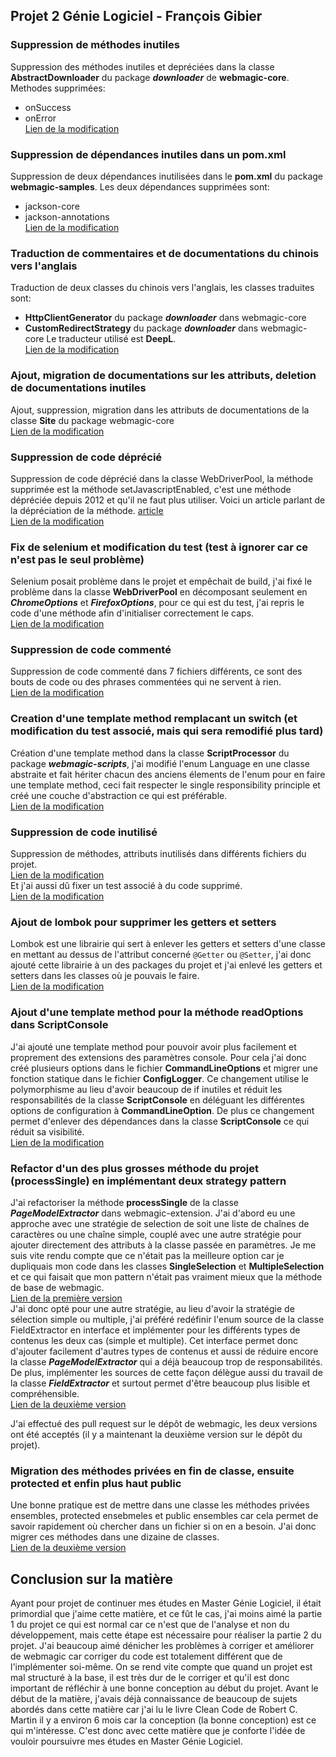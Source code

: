## Projet 2 Génie Logiciel - François Gibier

### Suppression de méthodes inutiles

Suppression des méthodes inutiles et depréciées dans la classe **AbstractDownloader** du package ***downloader*** de **webmagic-core**.
Methodes supprimées:
- onSuccess
- onError
<br/>[Lien de la modification](https://github.com/FrancoisGib/gl-projet2/commit/899ffc95e36ec7a69a8ca89b9b61209770b6d0d2)

### Suppression de dépendances inutiles dans un pom.xml

Suppression de deux dépendances inutilisées dans le **pom.xml** du package **webmagic-samples**.
Les deux dépendances supprimées sont:
- jackson-core
- jackson-annotations
<br/>[Lien de la modification](https://github.com/FrancoisGib/gl-projet2/commit/c73049b061e6f7e687218432d6c0b95ecb3ca2b3)

### Traduction de commentaires et de documentations du chinois vers l'anglais

Traduction de deux classes du chinois vers l'anglais, les classes traduites sont:
- **HttpClientGenerator** du package ***downloader*** dans webmagic-core
- **CustomRedirectStrategy** du package ***downloader*** dans webmagic-core
Le traducteur utilisé est **DeepL**.
<br/>[Lien de la modification](https://github.com/FrancoisGib/gl-projet2/commit/33fb81930e688055d2966d616d961fcb65052361)

### Ajout, migration de documentations sur les attributs, deletion de documentations inutiles

Ajout, suppression, migration dans les attributs de documentations de la classe **Site** du package webmagic-core
<br/>[Lien de la modification](https://github.com/FrancoisGib/gl-projet2/commit/468d1b3896ec6923dc56ec107474baded1a2a292)

### Suppression de code déprécié

Suppression de code déprécié dans la classe WebDriverPool, la méthode supprimée est la méthode setJavascriptEnabled, c'est une méthode dépréciée depuis 2012 et qu'il ne faut plus utiliser. Voici un article parlant de la dépréciation de la méthode. [article](https://googlesamples.github.io/android-custom-lint-rules/checks/SetJavaScriptEnabled.md.html)
<br/>[Lien de la modification](https://github.com/FrancoisGib/gl-projet2/commit/796065b722389c3db04bbf11701f9a1316d11223)

### Fix de selenium et modification du test (test à ignorer car ce n'est pas le seul problème)

Selenium posait problème dans le projet et empêchait de build, j'ai fixé le problème dans la classe **WebDriverPool** en décomposant seulement en ***ChromeOptions*** et ***FirefoxOptions***, pour ce qui est du test, j'ai repris le code d'une méthode afin d'initialiser correctement le caps.
<br/>[Lien de la modification](https://github.com/FrancoisGib/gl-projet2/commit/e5880db88470b85ceca3a71a4e8d28255eba398c)

### Suppression de code commenté

Suppression de code commenté dans 7 fichiers différents, ce sont des bouts de code ou des phrases commentées qui ne servent à rien.
<br/>[Lien de la modification](https://github.com/FrancoisGib/gl-projet2/commit/8d05158fb63405425212c45795c469850bde3465)

### Creation d'une template method remplacant un switch (et modification du test associé, mais qui sera remodifié plus tard)

Création d'une template method dans la classe **ScriptProcessor** du package ***webmagic-scripts***, j'ai modifié l'enum Language en une classe abstraite et fait hériter chacun des anciens élements de l'enum pour en faire une template method, ceci fait respecter le single responsibility principle et créé une couche d'abstraction ce qui est préférable.
<br/>[Lien de la modification](https://github.com/FrancoisGib/gl-projet2/commit/702b68d58bb9d58817400ff5afa8b412f2c6c678)

### Suppression de code inutilisé

Suppression de méthodes, attributs inutilisés dans différents fichiers du projet.
<br/>[Lien de la modification](https://github.com/FrancoisGib/gl-projet2/commit/cfbea0ea421cee3ebdd140a04ba3d3fa026c00e9)
<br/>Et j'ai aussi dû fixer un test associé à du code supprimé.
<br/>[Lien de la modification](https://github.com/FrancoisGib/gl-projet2/commit/3916ef5631ae20bc238b61b2076e2bb76d4c9509)

### Ajout de lombok pour supprimer les getters et setters

Lombok est une librairie qui sert à enlever les getters et setters d'une classe en mettant au dessus de l'attribut concerné ```@Getter``` ou ```@Setter```, j'ai donc ajouté cette librairie à un des packages du projet et j'ai enlevé les getters et setters dans les classes où je pouvais le faire.
<br/>[Lien de la modification](https://github.com/FrancoisGib/gl-projet2/commit/53c808054103bb1eb83de0ec19d738cdd85a9411)

### Ajout d'une template method pour la méthode readOptions dans ScriptConsole

J'ai ajouté une template method pour pouvoir avoir plus facilement et proprement des extensions des paramètres console.
Pour cela j'ai donc créé plusieurs options dans le fichier **CommandLineOptions** et migrer une fonction statique dans le fichier **ConfigLogger**.
Ce changement utilise le polymorphisme au lieu d'avoir beaucoup de if inutiles et réduit les responsabilités de la classe **ScriptConsole** en déléguant les différentes options de configuration à **CommandLineOption**.
De plus ce changement permet d'enlever des dépendances dans la classe **ScriptConsole** ce qui réduit sa visibilité.
<br/>[Lien de la modification](https://github.com/FrancoisGib/gl-projet2/commit/5fed705c047bc6c7da6c726b3b5936064c4e4a96)

### Refactor d'un des plus grosses méthode du projet (processSingle) en implémentant deux strategy pattern

J'ai refactoriser la méthode **processSingle** de la classe ***PageModelExtractor*** dans webmagic-extension.
J'ai d'abord eu une approche avec une stratégie de selection de soit une liste de chaînes de caractères ou une chaîne simple, couplé avec une autre stratégie pour ajouter directement des attributs à la classe passée en paramètres.
Je me suis vite rendu compte que ce n'était pas la meilleure option car je dupliquais mon code dans les classes **SingleSelection** et **MultipleSelection** et ce qui faisait que mon pattern n'était pas vraiment mieux que la méthode de base de webmagic.
<br/>[Lien de la première version](https://github.com/FrancoisGib/gl-projet2/commit/1dd7d71d0f5d7e7e0fe1d8d84a05a1cd1b7ab96b)
<br/>J'ai donc opté pour une autre stratégie, au lieu d'avoir la stratégie de sélection simple ou multiple, j'ai préféré redéfinir l'enum source de la classe FieldExtractor en interface et implémenter pour les différents types de contenus les deux cas (simple et multiple).
Cet interface permet donc d'ajouter facilement d'autres types de contenus et aussi de réduire encore la classe ***PageModelExtractor*** qui a déjà beaucoup trop de responsabilités. De plus, implémenter les sources de cette façon délègue aussi du travail de la classe ***FieldExtractor*** et surtout permet d'être beaucoup plus lisible et compréhensible.
<br/>[Lien de la deuxième version](https://github.com/FrancoisGib/gl-projet2/commit/7405263554ba7c7e6eaad178f153a8c4fff38583)

J'ai effectué des pull request sur le dépôt de webmagic, les deux versions ont été acceptés (il y a maintenant la deuxième version sur le dépôt du projet).

### Migration des méthodes privées en fin de classe, ensuite protected et enfin plus haut public

Une bonne pratique est de mettre dans une classe les méthodes privées ensembles, protected ensebmeles et public ensembles car cela permet de savoir rapidement où chercher dans un fichier si on en a besoin. J'ai donc migrer ces méthodes dans une dizaine de classes.
<br/>[Lien de la deuxième version](https://github.com/FrancoisGib/gl-projet2/commit/8b62a24b7ed1b37892fbe288e3cffa38a0891fdb)

## Conclusion sur la matière

Ayant pour projet de continuer mes études en Master Génie Logiciel, il était primordial que j'aime cette matière, et ce fût le cas, j'ai moins aimé la partie 1 du projet ce qui est normal car ce n'est que de l'analyse et non du développement, mais cette étape est nécessaire pour réaliser la partie 2 du projet. J'ai beaucoup aimé dénicher les problèmes à corriger et améliorer de webmagic car corriger du code est totalement différent que de l'implémenter soi-même. On se rend vite compte que quand un projet est mal structuré à la base, il est très dur de le corriger et qu'il est donc important de réfléchir à une bonne conception au début du projet.
Avant le début de la matière, j'avais déjà connaissance de beaucoup de sujets abordés dans cette matière car j'ai lu le livre Clean Code de Robert C. Martin il y a environ 6 mois car la conception (la bonne conception) est ce qui m'intéresse. C'est donc avec cette matière que je conforte l'idée de vouloir poursuivre mes études en Master Génie Logiciel.
